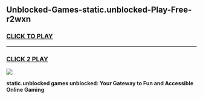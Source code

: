 
## Unblocked-Games-static.unblocked-Play-Free-r2wxn
<h3>
<a href="https://premium76.site?title=static.unblocked&ref=23A">CLICK TO PLAY</a></h3>
<hr>

<h3>
<a href="https://premium76.site?title=static.unblocked&ref=23A">CLICK 2 PLAY</a>
  
</h3>

<a href="https://premium76.site?title=static.unblocked&ref=23A"><img src="https://clearcache.store/games.png"></a>


**static.unblocked games unblocked: Your Gateway to Fun and Accessible Online Gaming**

